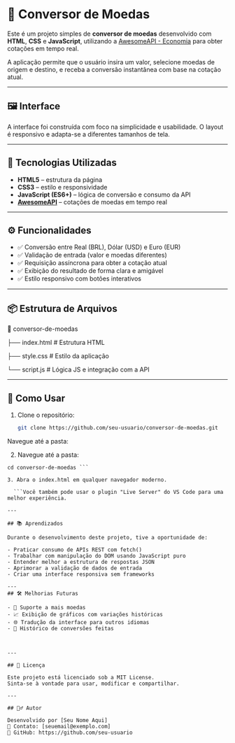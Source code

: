 # 💱 Conversor de Moedas

Este é um projeto simples de **conversor de moedas** desenvolvido com **HTML**, **CSS** e **JavaScript**, utilizando a [AwesomeAPI - Economia](https://docs.awesomeapi.com.br/api-de-moedas) para obter cotações em tempo real.

A aplicação permite que o usuário insira um valor, selecione moedas de origem e destino, e receba a conversão instantânea com base na cotação atual.

---

## 🖼️ Interface

A interface foi construída com foco na simplicidade e usabilidade. O layout é responsivo e adapta-se a diferentes tamanhos de tela.

---

## 🚀 Tecnologias Utilizadas

- **HTML5** – estrutura da página
- **CSS3** – estilo e responsividade
- **JavaScript (ES6+)** – lógica de conversão e consumo da API
- **[AwesomeAPI](https://docs.awesomeapi.com.br/)** – cotações de moedas em tempo real

---

## ⚙️ Funcionalidades

- ✅ Conversão entre Real (BRL), Dólar (USD) e Euro (EUR)
- ✅ Validação de entrada (valor e moedas diferentes)
- ✅ Requisição assíncrona para obter a cotação atual
- ✅ Exibição do resultado de forma clara e amigável
- ✅ Estilo responsivo com botões interativos

---

## 📦 Estrutura de Arquivos

📁 conversor-de-moedas

├── index.html # Estrutura HTML

├── style.css # Estilo da aplicação

└── script.js # Lógica JS e integração com a API


---

## 🧪 Como Usar

1. Clone o repositório:
   ```bash
   git clone https://github.com/seu-usuario/conversor-de-moedas.git
Navegue até a pasta:

2. Navegue até a pasta:

 ```
cd conversor-de-moedas ```

3. Abra o index.html em qualquer navegador moderno.

   ```Você também pode usar o plugin "Live Server" do VS Code para uma melhor experiência.

---

## 📚 Aprendizados

Durante o desenvolvimento deste projeto, tive a oportunidade de:

- Praticar consumo de APIs REST com fetch()
- Trabalhar com manipulação do DOM usando JavaScript puro
- Entender melhor a estrutura de respostas JSON
- Aprimorar a validação de dados de entrada
- Criar uma interface responsiva sem frameworks

---
## 🛠️ Melhorias Futuras

- 🔄 Suporte a mais moedas
- 📈 Exibição de gráficos com variações históricas
- 🌐 Tradução da interface para outros idiomas
- 💾 Histórico de conversões feitas



---

## 📄 Licença

Este projeto está licenciado sob a MIT License.
Sinta-se à vontade para usar, modificar e compartilhar.

---

## 🙋‍♂️ Autor

Desenvolvido por [Seu Nome Aqui]
📧 Contato: [seuemail@exemplo.com]
🔗 GitHub: https://github.com/seu-usuario
